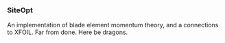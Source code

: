 ### SiteOpt

An implementation of blade element momentum theory, and a connections to XFOIL. Far from done. Here be dragons.